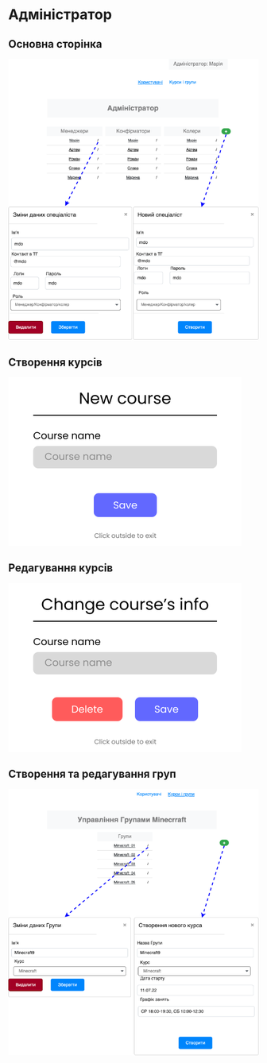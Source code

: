 # Адміністратор
## Основна сторінка
<img src = "img/admin03.png">

## Створення курсів
<img src = "img/Letter - 14.png">

## Редагування курсів
<img src = "img/Letter - 15.png">

## Створення та редагування груп
<img src = "img/admin04.png">
